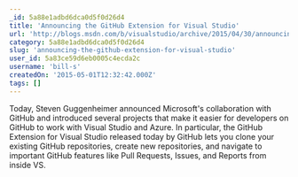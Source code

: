 ```yaml
---
_id: 5a88e1adbd6dca0d5f0d26d4
title: 'Announcing the GitHub Extension for Visual Studio'
url: 'http://blogs.msdn.com/b/visualstudio/archive/2015/04/30/announcing-the-github-extension-for-visual-studio.aspx'
category: 5a88e1adbd6dca0d5f0d26d4
slug: 'announcing-the-github-extension-for-visual-studio'
user_id: 5a83ce59d6eb0005c4ecda2c
username: 'bill-s'
createdOn: '2015-05-01T12:32:42.000Z'
tags: []
---
```


Today, Steven Guggenheimer announced Microsoft's collaboration with GitHub and introduced several projects that make it easier for developers on GitHub to work with Visual Studio and Azure. In particular, the GitHub Extension for Visual Studio released today by GitHub lets you clone your existing GitHub repositories, create new repositories, and navigate to important GitHub features like Pull Requests, Issues, and Reports from inside VS.
